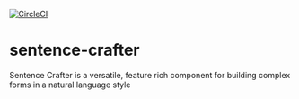 [![CircleCI](https://circleci.com/gh/SeedJobs/sentence-crafter.svg?style=svg)](https://circleci.com/gh/SeedJobs/sentence-crafter)
# sentence-crafter

Sentence Crafter is a versatile, feature rich component for building complex forms in a natural language style
